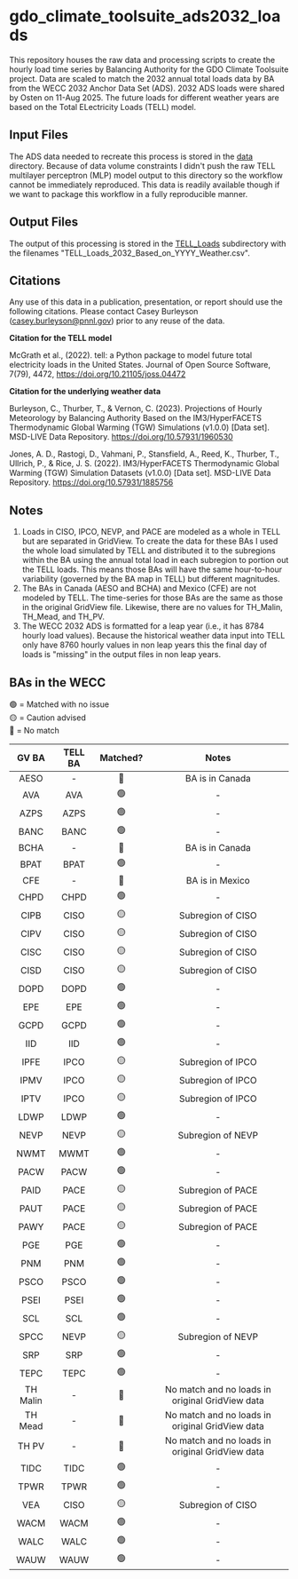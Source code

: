 # gdo_climate_toolsuite_ads2032_loads
This repository houses the raw data and processing scripts to create the hourly load time series by 
Balancing Authority for the GDO Climate Toolsuite project. Data are scaled to match the 2032 annual total loads data by 
BA from the WECC 2032 Anchor Data Set (ADS). 2032 ADS loads were shared by Osten on 11-Aug 2025. The future loads for 
different weather years are based on the Total ELectricity Loads (TELL) model.

## Input Files
The ADS data needed to recreate this process is stored in the [data](data/) directory. Because of data volume 
constraints I didn't push the raw TELL multilayer perceptron (MLP) model output to this directory so the workflow 
cannot be immediately reproduced. This data is readily available though if we want to package this workflow in a 
fully reproducible manner.

## Output Files
The output of this processing is stored in the [TELL_Loads](data/TELL_Loads) subdirectory with the filenames 
"TELL_Loads_2032_Based_on_YYYY_Weather.csv".

## Citations
Any use of this data in a publication, presentation, or report should use the following citations. Please contact 
Casey Burleyson (casey.burleyson@pnnl.gov) prior to any reuse of the data.
>
**Citation for the TELL model**
>
McGrath et al., (2022). tell: a Python package to model future total electricity loads in the United States. Journal of Open Source Software, 7(79), 4472, https://doi.org/10.21105/joss.04472
> 
**Citation for the underlying weather data**
>
Burleyson, C., Thurber, T., & Vernon, C. (2023). Projections of Hourly Meteorology by Balancing Authority Based on the IM3/HyperFACETS Thermodynamic Global Warming (TGW) Simulations (v1.0.0) [Data set]. MSD-LIVE Data Repository. https://doi.org/10.57931/1960530
>
Jones, A. D., Rastogi, D., Vahmani, P., Stansfield, A., Reed, K., Thurber, T., Ullrich, P., & Rice, J. S. (2022). IM3/HyperFACETS Thermodynamic Global Warming (TGW) Simulation Datasets (v1.0.0) [Data set]. MSD-LIVE Data Repository. https://doi.org/10.57931/1885756

## Notes
1) Loads in CISO, IPCO, NEVP, and PACE are modeled as a whole in TELL but are separated in GridView. To create the data
for these BAs I used the whole load simulated by TELL and distributed it to the subregions within the BA using the 
annual total load in each subregion to portion out the TELL loads. This means those BAs will have the same
hour-to-hour variability (governed by the BA map in TELL) but different magnitudes.
2) The BAs in Canada (AESO and BCHA) and Mexico (CFE) are not modeled by TELL. The time-series for those BAs are the 
same as those in the original GridView file. Likewise, there are no values for TH_Malin, TH_Mead, and TH_PV.
3) The WECC 2032 ADS is formatted for a leap year (i.e., it has 8784 hourly load values). Because the historical 
weather data input into TELL only have 8760 hourly values in non leap years this the final day of loads is "missing" in
the output files in non leap years.

## BAs in the WECC 
>
🟢 = Matched with no issue  
🟡 = Caution advised  
🔴 = No match
>
| GV BA | TELL BA | Matched? | Notes |
| :-: | :-: | :-: | :-: |
| AESO | - | 🔴 | BA is in Canada |
| AVA | AVA | 🟢 | - |
| AZPS | AZPS | 🟢 | - |
| BANC | BANC | 🟢 | - |
| BCHA | - | 🔴 | BA is in Canada |
| BPAT | BPAT | 🟢 | - |
| CFE | - | 🔴 | BA is in Mexico |
| CHPD| CHPD| 🟢 | - |
| CIPB | CISO | 🟡 | Subregion of CISO |
| CIPV | CISO | 🟡 | Subregion of CISO |
| CISC | CISO | 🟡 | Subregion of CISO |
| CISD | CISO | 🟡 | Subregion of CISO |
| DOPD | DOPD | 🟢 | - |
| EPE | EPE | 🟢 | - |
| GCPD | GCPD | 🟢 | - |
| IID | IID | 🟢 | - |
| IPFE | IPCO | 🟡 | Subregion of IPCO |
| IPMV | IPCO | 🟡 | Subregion of IPCO |
| IPTV | IPCO | 🟡 | Subregion of IPCO |
| LDWP | LDWP | 🟢 | - |
| NEVP | NEVP | 🟡 | Subregion of NEVP |
| NWMT | MWMT | 🟢 | - |
| PACW | PACW | 🟢 | - |
| PAID | PACE | 🟡 | Subregion of PACE |
| PAUT | PACE | 🟡 | Subregion of PACE |
| PAWY | PACE | 🟡 | Subregion of PACE |
| PGE | PGE | 🟢 | - |
| PNM | PNM | 🟢 | - |
| PSCO | PSCO | 🟢 | - |
| PSEI | PSEI | 🟢 | - |
| SCL | SCL | 🟢 | - |
| SPCC | NEVP | 🟡 | Subregion of NEVP |
| SRP | SRP | 🟢 | - |
| TEPC | TEPC | 🟢 | - |
| TH Malin | - | 🔴 | No match and no loads in original GridView data |
| TH Mead | - | 🔴 | No match and no loads in original GridView data |
| TH PV | - | 🔴 | No match and no loads in original GridView data |
| TIDC | TIDC | 🟢 | - |
| TPWR | TPWR | 🟢 | - |
| VEA | CISO | 🟡 | Subregion of CISO |
| WACM | WACM | 🟢 | - |
| WALC | WALC | 🟢 | - |
| WAUW | WAUW | 🟢 | - |
